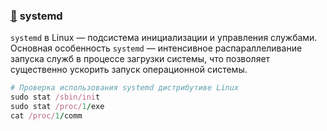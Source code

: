 ### [:diamond_shape_with_a_dot_inside:](#toc) <a name='3'>systemd</a>

`systemd` в Linux — подсистема инициализации и управления службами. Основная особенность `systemd` — интенсивное распараллеливание запуска служб в процессе загрузки системы, что позволяет существенно ускорить запуск операционной системы.

```ruby
# Проверка использования systemd дистрибутиве Linux
sudo stat /sbin/init
sudo stat /proc/1/exe
cat /proc/1/comm
```
